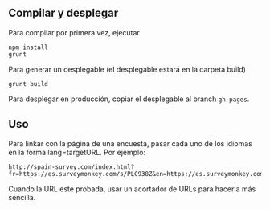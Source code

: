 ## Compilar y desplegar

Para compilar por primera vez, ejecutar

```
npm install
grunt
```

Para generar un desplegable (el desplegable estará en la carpeta build)

```
grunt build
```

Para desplegar en producción, copiar el desplegable al branch `gh-pages`.

## Uso

Para linkar con la página de una encuesta, pasar cada uno de los idiomas en la forma lang=targetURL. Por ejemplo:

```
http://spain-survey.com/index.html?fr=https://es.surveymonkey.com/s/PLC938Z&en=https://es.surveymonkey.com/s/PX32H2Y&es=https://es.surveymonkey.com/s/PXFHQXL
```

Cuando la URL esté probada, usar un acortador de URLs para hacerla más sencilla.
